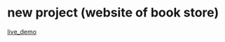 # new project (website of book store)

[live_demo]("candid-moxie-8e3fdb.netlify.app](https://candid-moxie-8e3fdb.netlify.app/)https://candid-moxie-8e3fdb.netlify.app/")
